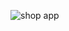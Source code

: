 ![shop app](https://user-images.githubusercontent.com/103148256/192523169-bd8b0c68-01b5-43ac-8668-7f785379fbe7.png)
